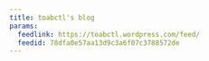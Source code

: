 ```yaml
---
title: toabctl's blog
params:
  feedlink: https://toabctl.wordpress.com/feed/
  feedid: 78dfa0e57aa13d9c3a6f07c3788572de
---
```

